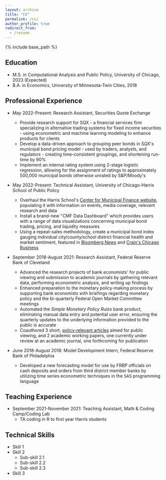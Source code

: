 ```yaml
---
layout: archive
title: "CV"
permalink: /cv/
author_profile: true
redirect_from:
  - /resume
---
```


{% include base_path %}

## Education
* M.S. in Computational Analysis and Public Policy, University of Chicago, 2023 (Expected)
* B.A. in Economics, University of Minnesota-Twin Cities, 2018

## Professional Experience
* May 2022-Present: Research Assistant, Securities Quote Exchange
  * Provide research support for SQX - a financial services firm specializing in alternative trading systems for fixed income securities - using econometric and machine learning modeling to enhance products for clients
  * Develop a data-driven approach to grouping peer bonds in SQX's municipal bond pricing model - used by traders, analysts, and regulators - creating time-consistent groupings, and shortening run-time by 90%
  * Implement an internal rating system using 2-stage logistic regression, allowing for the assignment of ratings to approximately 500,000 municipal bonds otherwise unrated by S&P/Moody's

* May 2022-Present: Technical Assistant, University of Chicago-Harris School of Public Policy
  * Overhaul the Harris School's [Center for Municipal Finance website](https://munifinance.uchicago.edu/), populating it with information on events, media coverage, relevant research and data
  * Install a brand-new "CMF Data Dashboard" which provides users with a range of data visualizations concerning municipal bond trading, pricing, and liquidity measures
  * Using a repeat-sales methodology, create a municipal bond index gauging individual city/county/school district financial health and market sentiment, featured in [Bloomberg News](https://www.bnnbloomberg.ca/chicago-s-improved-finances-reflected-in-bond-investor-sentiment-1.1829622#:~:text=(Bloomberg)\%20\%2D\%2D\%20Investors\%20are\%20more,those\%20of\%20other\%20big\%20cities.) and [Crain's Chicago Business](https://www.chicagobusiness.com/politics/chicagos-improved-finances-reflected-bond-investor-sentiment)

* September 2018-August 2021: Research Assistant, Federal Reserve Bank of Cleveland
  * Advanced the research projects of bank economists' for public viewing and submission to academic journals by gathering relevant data, performing econometric analysis, and writing up findings
  * Enhanced preparation to the monetary policy-making process by supporting bank economists with briefings regarding monetary policy and the bi-quarterly Federal Open Market Committee meetings
  * Automated the *Simple Monetary Policy Rules* bank product, eliminating manual data entry and potential user error, ensuring the quarterly updates to the underlying information provided to the public is accurate
  * Coauthored 3 short, [policy-relevant articles](https://www.clevelandfed.org/people/profiles/j/janson-wesley) aimed for public viewing, and 2 academic working papers, one currently under review at an academic journal, one forthcoming for publication

* June 2018-August 2018: Model Development Intern, Federal Reserve Bank of Philadelphia
  * Developed a new forecasting model for use by FRBP officials on cash deposits and orders from third district member banks by utilizing time series econometric techniques in the <tt>SAS</tt> programming language
  
## Teaching Experience
* September 2021-November 2021: Teaching Assistant, Math & Coding Camp/Coding Lab
  * TA coding in R to first year Harris students

## Technical Skills
* Skill 1
* Skill 2
  * Sub-skill 2.1
  * Sub-skill 2.2
  * Sub-skill 2.3
* Skill 3
